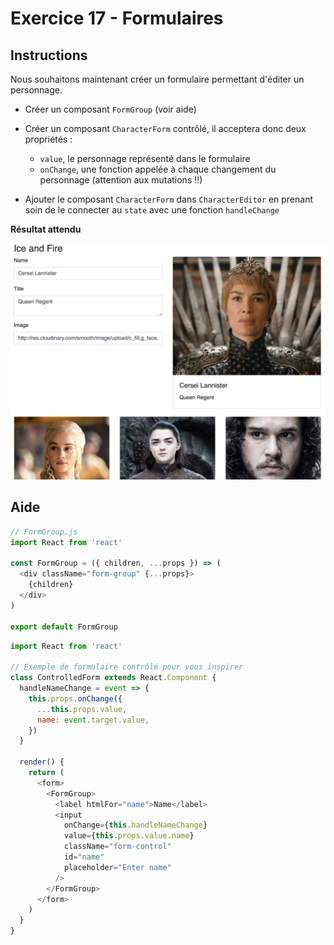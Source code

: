 # Exercice 17 - Formulaires

## Instructions

Nous souhaitons maintenant créer un formulaire permettant d'éditer un personnage.

* Créer un composant `FormGroup` (voir aide)
* Créer un composant `CharacterForm` contrôlé, il acceptera donc deux propriétés :

  * `value`, le personnage représenté dans le formulaire
  * `onChange`, une fonction appelée à chaque changement du personnage (attention aux mutations !!)

* Ajouter le composant `CharacterForm` dans `CharacterEditor` en prenant soin de le connecter au `state` avec une fonction `handleChange`

**Résultat attendu**

![Projet dans le navigateur](ex-17-result.png)

## Aide

```js
// FormGroup.js
import React from 'react'

const FormGroup = ({ children, ...props }) => (
  <div className="form-group" {...props}>
    {children}
  </div>
)

export default FormGroup
```

```js
import React from 'react'

// Exemple de formulaire contrôlé pour vous inspirer
class ControlledForm extends React.Component {
  handleNameChange = event => {
    this.props.onChange({
      ...this.props.value,
      name: event.target.value,
    })
  }

  render() {
    return (
      <form>
        <FormGroup>
          <label htmlFor="name">Name</label>
          <input
            onChange={this.handleNameChange}
            value={this.props.value.name}
            className="form-control"
            id="name"
            placeholder="Enter name"
          />
        </FormGroup>
      </form>
    )
  }
}
```
